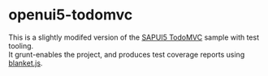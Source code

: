 openui5-todomvc
===============

This is a slightly modifed version of the [SAPUI5 TodoMVC](https://github.com/tastejs/todomvc/tree/gh-pages/labs/architecture-examples/sapui5/ "SAPUI5 TodoMVC") sample with test tooling.  
It grunt-enables the project, and produces test coverage reports using [blanket.js](http://blanketjs.org/).
